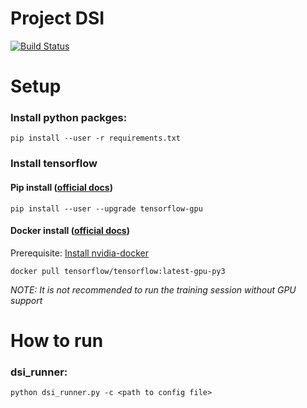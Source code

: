 # Project DSI

[![Build Status](https://travis-ci.com/skdeng/dsi.svg?branch=master)](https://travis-ci.com/skdeng/dsi)

# Setup

### Install python packges:
`pip install --user -r requirements.txt`

### Install tensorflow

#### Pip install ([official docs](https://www.tensorflow.org/install/pip))

`pip install --user --upgrade tensorflow-gpu`

#### Docker install ([official docs](https://www.tensorflow.org/install/docker))

Prerequisite: [Install nvidia-docker](https://github.com/NVIDIA/nvidia-docker)

`docker pull tensorflow/tensorflow:latest-gpu-py3`

_NOTE: It is not recommended to run the training session without GPU support_

# How to run

### dsi_runner: 
`python dsi_runner.py -c <path to config file>`